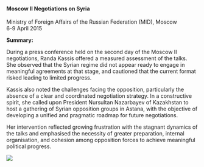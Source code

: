 <h4>Moscow II Negotiations on Syria</h4>

Ministry of Foreign Affairs of the Russian Federation (MID), Moscow  
6-9 April 2015
	
<b>Summary:</b>	

During a press conference held on the second day of the Moscow II negotiations, Randa Kassis offered a measured assessment of the talks. She observed that the Syrian regime did not appear ready to engage in meaningful agreements at that stage, and cautioned that the current format risked leading to limited progress.

Kassis also noted the challenges facing the opposition, particularly the absence of a clear and coordinated negotiation strategy. In a constructive spirit, she called upon President Nursultan Nazarbayev of Kazakhstan to host a gathering of Syrian opposition groups in Astana, with the objective of developing a unified and pragmatic roadmap for future negotiations.

Her intervention reflected growing frustration with the stagnant dynamics of the talks and emphasised the necessity of greater preparation, internal organisation, and cohesion among opposition forces to achieve meaningful political progress.


![](123.jpg)
<p></p>
